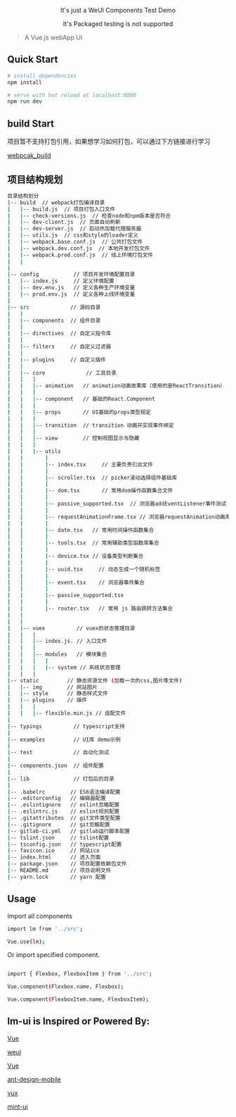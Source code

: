 <p align="center">It's just a WeUI Components Test Demo</p>
<p align="center">It's Packaged testing is not supported</p>

> A Vue.js webApp UI

## Quick Start

``` bash
# install dependencies
npm install

# serve with hot reload at localhost:8080
npm run dev

```

## build Start

<p>项目暂不支持打包引用，如果想学习如何打包，可以通过下方链接进行学习</p>

<p>
  <a href="https://github.com/Qiuyaxian/webpcak_build">webpcak_build</a>
</p>

## 项目结构规划

``` bash
目录结构划分
|-- build  // webpack打包编译目录
|   |-- build.js  // 项目打包入口文件
|   |-- check-versions.js  // 检查node和npm版本是否符合
|   |-- dev-client.js  // 页面自动刷新
|   |-- dev-server.js  // 启动热加载代理服务器
|   |-- utils.js  // css和style的loader定义
|   |-- webpack.base.conf.js  // 公共打包文件
|   |-- webpack.dev.conf.js  // 本地开发打包文件
|   |-- webpack.prod.conf.js  // 线上环境打包文件
|   |
|   
|-- config           // 项目开发环境配置目录
|   |-- index.js     // 定义环境配置
|   |-- dev.env.js   // 定义各种生产环境变量
|   |-- prod.env.js  // 定义各种上线环境变量
|
|-- src             // 源码目录
|   |   
|   |-- components  // 组件目录
|   |
|   |-- directives  // 自定义指令库
|   |
|   |-- filters     // 自定义过滤器
|   |      
|   |-- plugins     // 自定义插件
|   |
|   |-- core             // 工具目录
|   |   |
|   |   |-- animation   // animation动画效果库（使用的是ReactTransition）
|   |   |
|   |   |-- component   // 基础的React.Component
|   |   |
|   |   |-- props       // UI基础的props类型规定
|   |   |
|   |   |-- transition  // transition 动画并实现事件绑定
|   |   |
|   |   |-- view        // 控制视图显示与隐藏
|   |   |
|   |   |-- utils
|   |       |
|   |       |-- index.tsx     // 主要负责引出文件
|   |       |
|   |       |-- scroller.tsx  // picker滚动选择组件基础库
|   |       |
|   |       |-- dom.tsx       // 常用dom操作函数集合文件
|   |       |
|   |       |-- passive_supported.tsx  // 浏览器addEventListener事件测试
|   |       |
|   |       |-- requestAnimationFrame.tsx // 浏览器requestAnimation动画库
|   |       |
|   |       |-- date.tsx   // 常用时间操作函数集合
|   |       |
|   |       |-- tools.tsx  // 常用辅助类型函数库集合
|   |       |
|   |       |-- device.tsx // 设备类型判断集合
|   |       |
|   |       |-- uuid.tsx     // 动态生成一个随机标签
|   |       |
|   |       |-- event.tsx    // 浏览器事件集合   
|   |       |
|   |       |-- passive_supported.tsx
|   |       | 
|   |       |-- router.tsx   // 常用 js 路由跳转方法集合
|   |   
|   |   
|   |-- vuex          // vuex的状态管理目录
|   |   |
|   |   |-- index.js. // 入口文件
|   |   |
|   |   |-- modules   // 模块集合
|   |   |   | 
|   |   |   |-- system // 系统状态管理
|   |   |
|-- static         // 静态资源文件 (加载一次的css,图片等文件)
|   |-- img        // 网站图片
|   |-- style      // 静态样式文件  
|   |-- plugins    // 插件 
|   |   |
|   |   |-- flexible.min.js // 适配文件  
|   
|-- typings          // typescript支持
|   
|-- examples         // UI库 demo示例
|   
|-- test             // 自动化测试
|   
|-- components.json  // 组件配置 
|
|-- lib              // 打包后的目录
|
|-- .babelrc        // ES6语法编译配置
|-- .editorconfig   // 编辑器配置
|-- .eslintignore   // eslint忽略配置
|-- .eslintrc.js    // eslint规则配置
|-- .gitattributes  // git文件类型配置
|-- .gitignore      // git忽略配置
|-- gitlab-ci.yml   // gitlab运行脚本配置
|-- tslint.json     // tslint配置
|-- tsconfig.json   // typescript配置
|-- favicon.ico     // 网站ico
|-- index.html      // 进入页面
|-- package.json    // 项目配置依赖包文件
|-- README.md       // 项目说明文件
|-- yarn.lock       // yarn 配置

```

## Usage

<p>Import all components</p>

``` bash
import lm from '../src';

Vue.use(lm);

```

<p>Or import specified component.</p>

``` bash

import { Flexbox, FlexboxItem } from '../src';

Vue.component(Flexbox.name, Flexbox);

Vue.component(FlexboxItem.name, FlexboxItem);

```




## lm-ui is Inspired or Powered By:

<p>
  <a href="https://github.com/vuejs/vue">Vue</a>
</p>
<p>
  <a href="https://github.com/weui/weui">weui</a>
</p>
<p>
  <a href="https://github.com/ant-design/ant-design">Vue</a>
</p>
<p>
  <a href="https://github.com/ant-design/ant-design-mobile">ant-design-mobile</a>
</p>
<p>
  <a href="https://github.com/airyland/vux">vux</a>
</p>
<p>
  <a href="https://github.com/ElemeFE/mint-ui">mint-ui</a>
</p>

